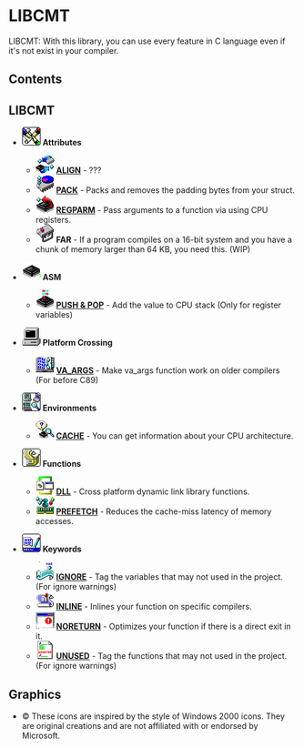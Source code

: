 # LIBCMT
LIBCMT: With this library, you can use every feature in C language even if it's not exist in your compiler.

## Contents

LIBCMT
---

+ ![](https://raw.githubusercontent.com/TeomanDeniz/TeomanDeniz/main/images/repo_projects/libcmt/Attributes.png) **Attributes**
	+ ![](https://raw.githubusercontent.com/TeomanDeniz/TeomanDeniz/main/images/repo_projects/libcmt/align.png) **[ALIGN](https://github.com/TeomanDeniz/LIBCMT/blob/main/ATTRIBUTES/ALIGN.h)** - ???
	+ ![](https://raw.githubusercontent.com/TeomanDeniz/TeomanDeniz/main/images/repo_projects/libcmt/pack.png) **[PACK](https://github.com/TeomanDeniz/LIBCMT/blob/main/ATTRIBUTES/PACK.h)** - Packs and removes the padding bytes from your struct.
	+ ![](https://raw.githubusercontent.com/TeomanDeniz/TeomanDeniz/main/images/repo_projects/libcmt/regparm.png) **[REGPARM](https://github.com/TeomanDeniz/LIBCMT/blob/main/ATTRIBUTES/REGPARM.h)** - Pass arguments to a function via using CPU registers.
	+ ![](https://raw.githubusercontent.com/TeomanDeniz/TeomanDeniz/main/images/repo_projects/libcmt/far.gif) **FAR** - If a program compiles on a 16-bit system and you have a chunk of memory larger than 64 KB, you need this. (WIP)

+ ![](https://raw.githubusercontent.com/TeomanDeniz/TeomanDeniz/main/images/repo_projects/libcmt/asm2.gif) **ASM**
	+ ![](https://raw.githubusercontent.com/TeomanDeniz/TeomanDeniz/main/images/repo_projects/libcmt/push_pop.gif) **[PUSH & POP](https://github.com/TeomanDeniz/LIBCMT/blob/main/ASM/PUSH_POP.h)** - Add the value to CPU stack (Only for register variables)

+ ![](https://raw.githubusercontent.com/TeomanDeniz/TeomanDeniz/main/images/repo_projects/libcmt/plaltform_corssing.gif) **Platform Crossing**
	+ ![](https://raw.githubusercontent.com/TeomanDeniz/TeomanDeniz/main/images/repo_projects/libcmt/va_args.gif) **[VA_ARGS](https://github.com/TeomanDeniz/LIBCMT/blob/main/PLATFORM_CROSSING/VA_ARGS.h)** - Make va_args function work on older compilers (For before C89)

+ ![](https://raw.githubusercontent.com/TeomanDeniz/TeomanDeniz/main/images/repo_projects/libcmt/environments.png) **Environments**
	+ ![](https://raw.githubusercontent.com/TeomanDeniz/TeomanDeniz/main/images/repo_projects/libcmt/cache.gif) **[CACHE](https://github.com/TeomanDeniz/LIBCMT/blob/main/ENVIRONMENTS/CACHE.h)** - You can get information about your CPU architecture.

+ ![](https://raw.githubusercontent.com/TeomanDeniz/TeomanDeniz/main/images/repo_projects/libcmt/functions.png) **Functions**
	+ ![](https://raw.githubusercontent.com/TeomanDeniz/TeomanDeniz/main/images/repo_projects/libcmt/dll.png) **[DLL](https://github.com/TeomanDeniz/LIBCMT/blob/main/FUNCTIONS/DLL.h)** - Cross platform dynamic link library functions.
	+ ![](https://raw.githubusercontent.com/TeomanDeniz/TeomanDeniz/main/images/repo_projects/libcmt/prefetch.png) **[PREFETCH](https://github.com/TeomanDeniz/LIBCMT/blob/main/FUNCTIONS/PREFETCH.h)** - Reduces the cache-miss latency of memory accesses.

+ ![](https://raw.githubusercontent.com/TeomanDeniz/TeomanDeniz/main/images/repo_projects/libcmt/keywords.png) **Keywords**
	+ ![](https://raw.githubusercontent.com/TeomanDeniz/TeomanDeniz/main/images/repo_projects/libcmt/ignore.gif) **[IGNORE](https://github.com/TeomanDeniz/LIBCMT/blob/main/KEYWORDS/IGNORE.h)** - Tag the variables that may not used in the project. (For ignore warnings)
	+ ![](https://raw.githubusercontent.com/TeomanDeniz/TeomanDeniz/main/images/repo_projects/libcmt/inline.png) **[INLINE](https://github.com/TeomanDeniz/LIBCMT/blob/main/KEYWORDS/INLINE.h)** - Inlines your function on specific compilers.
	+ ![](https://raw.githubusercontent.com/TeomanDeniz/TeomanDeniz/main/images/repo_projects/libcmt/no_return.png) **[NORETURN](https://github.com/TeomanDeniz/LIBCMT/blob/main/KEYWORDS/NORETURN.h)** - Optimizes your function if there is a direct exit in it.
	+ ![](https://raw.githubusercontent.com/TeomanDeniz/TeomanDeniz/main/images/repo_projects/libcmt/unused.gif) **[UNUSED](https://github.com/TeomanDeniz/LIBCMT/blob/main/KEYWORDS/UNUSED.h)** - Tag the functions that may not used in the project. (For ignore warnings)

Graphics
---

* © These icons are inspired by the style of Windows 2000 icons. They are original creations and are not affiliated with or endorsed by Microsoft.

